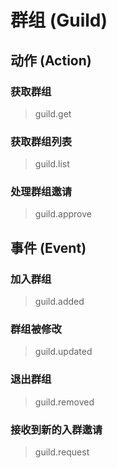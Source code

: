 # 群组 (Guild)

## 动作 (Action)

### 获取群组

> guild.get

### 获取群组列表

> guild.list

### 处理群组邀请

> guild.approve

## 事件 (Event)

### 加入群组

> guild.added

### 群组被修改

> guild.updated

### 退出群组

> guild.removed

### 接收到新的入群邀请

> guild.request